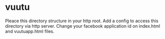 # vuutu

Pleace this directory structure in your http root.
Add a config to access this directory via http server.
Change your facebook application id on index.html and vuutuapp.html files.
